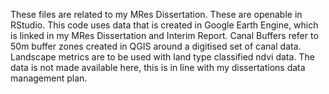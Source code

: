These files are related to my MRes Dissertation. 
These are openable in RStudio. 
This code uses data that is created in Google Earth Engine, which is linked in my MRes Dissertation and Interim Report.
Canal Buffers refer to 50m buffer zones created in QGIS around a digitised set of canal data.
Landscape metrics are to be used with land type classified ndvi data.
The data is not made available here, this is in line with my dissertations data management plan.
